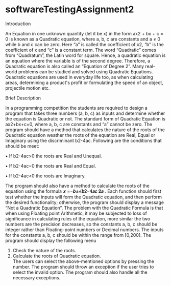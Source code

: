 # softwareTestingAssignment2
Introduction

An Equation in one unknown quantity (let it be x) in the form ax2 + bx + c = 0 is known as a Quadratic equation, where a, b, c are constants and a ≠ 0 while b and c can be zero. Here “a” is called the coefficient of x2, “b” is the coefficient of x and “c” is a constant term. The word “Quadratic” comes from “Quadratum”, the Latin word for square. Hence, a quadratic equation is an equation where the variable is of the second degree. Therefore, a Quadratic equation is also called an “Equation of Degree 2”. Many real-world problems can be studied and solved using Quadratic Equations. Quadratic equations are used in everyday life too, as when calculating areas, determining a product's profit or formulating the speed of an object, projectile motion etc.   


Brief Description 

In a programming competition the students are required to design a program that takes three numbers (a, b, c) as inputs and determine whether the equation is Quadratic or not. The standard form of Quadratic Equation is ax2+bx+c=0, where a, b, c are constants and “a” cannot be zero. The program should have a method that calculates the nature of the roots of the Quadratic equation weather the roots of the equation are Real, Equal or Imaginary using the discriminant b2-4ac. Following are the conditions that should be meet:

• If b2-4ac>0 the roots are Real and Unequal. 

• If b2-4ac=0 the roots are Real and Equal.

• If b2-4ac<0 the roots are Imaginary.  

The program should also have a method to calculate the roots of the equation using the formula 𝒙 =−𝒃±√𝒃𝟐−𝟒𝒂𝒄 𝟐𝒂 . Each function should first test whether the inputs will form the Quadratic equation, and then perform the desired functionality; otherwise, the program should display a message “Not a Quadratic Equation”. The problem with the Quadratic Formula is that when using Floating point Arithmetic, it may be subjected to loss of significance in calculating rules of the equation, more similar the two numbers are the precision decreases, so the constants a, b, c should be integer rather than Floating-point numbers or Decimal numbers. The inputs for the constants a, b, c should be within the range from [0,200]. The program should display the following menu 
1) Check the nature of the roots.
2) Calculate the roots of Quadratic equation.  
The users can select the above-mentioned options by pressing the number. The program should throw an exception if the user tries to select the invalid option. The program should also handle all the necessary exceptions.  
